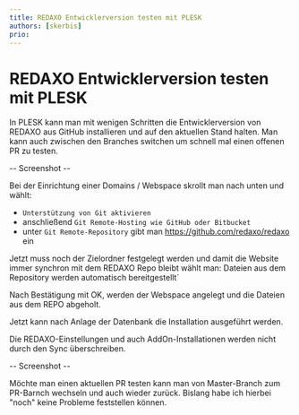 ```yaml
---
title: REDAXO Entwicklerversion testen mit PLESK
authors: [skerbis]
prio:
---
```


# REDAXO Entwicklerversion testen mit PLESK

In PLESK kann man mit wenigen Schritten die Entwicklerversion von REDAXO aus GitHub installieren und auf den aktuellen Stand halten. 
Man kann auch zwischen den Branches switchen um schnell mal einen offenen PR zu testen.  

-- Screenshot --

Bei der Einrichtung einer Domains / Webspace skrollt man nach unten und wählt:
- `Unterstützung von Git aktivieren` 
- anschließend `Git Remote-Hosting wie GitHub oder Bitbucket`
- unter `Git Remote-Repository` gibt man https://github.com/redaxo/redaxo ein
 
 Jetzt muss noch der Zielordner festgelegt werden und damit die Website immer synchron mit dem REDAXO Repo bleibt wählt man: Dateien aus dem Repository werden
automatisch bereitgestellt`

Nach Bestätigung mit OK, werden der Webspace angelegt und die Dateien aus dem REPO abgeholt. 

Jetzt kann nach Anlage der Datenbank die Installation ausgeführt werden. 

Die REDAXO-Einstellungen und auch AddOn-Installationen werden nicht durch den Sync überschreiben. 

-- Screenshot --

Möchte man einen aktuellen PR testen kann man von Master-Branch zum PR-Barnch wechseln und auch wieder zurück. Bislang habe ich hierbei "noch" keine Probleme feststellen können. 



